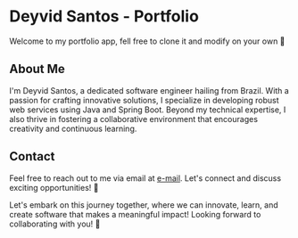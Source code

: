 # Deyvid Santos - Portfolio
Welcome to my portfolio app, fell free to clone it and modify on your own 🚀

## About Me
I'm Deyvid Santos, a dedicated software engineer hailing from Brazil. With a passion for crafting innovative solutions, I specialize in developing robust web services using Java and Spring Boot. Beyond my technical expertise, I also thrive in fostering a collaborative environment that encourages creativity and continuous learning.

## Contact
Feel free to reach out to me via email at <a href="mailto:deyvidsantosdasilva2002">e-mail</a>. Let's connect and discuss exciting opportunities! 📧

Let's embark on this journey together, where we can innovate, learn, and create software that makes a meaningful impact! 
Looking forward to collaborating with you! 🤝